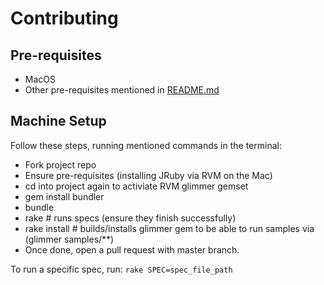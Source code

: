 # Contributing

## Pre-requisites

- MacOS
- Other pre-requisites mentioned in [README.md](https://github.com/AndyObtiva/glimmer/tree/master#pre-requisites)

## Machine Setup

Follow these steps, running mentioned commands in the terminal:
- Fork project repo
- Ensure pre-requisites (installing JRuby via RVM on the Mac)
- cd into project again to activiate RVM glimmer gemset
- gem install bundler
- bundle
- rake # runs specs (ensure they finish successfully)
- rake install # builds/installs glimmer gem to be able to run samples via (glimmer samples/**)
- Once done, open a pull request with master branch.

To run a specific spec, run:
`rake SPEC=spec_file_path`
